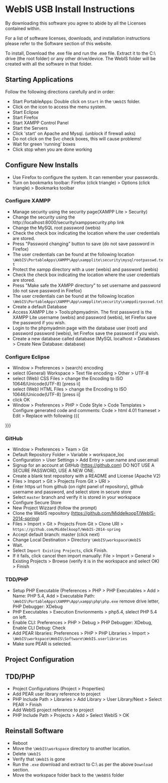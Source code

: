 # WebIS USB Install Instructions #
By downloading this software you agree to abide by all the Licenses contained within.

For a list of software licenses, downloads, and installation instructions please refer to the Software section of this website.

To install, Download the .exe file and run the .exe file. Extract it to the C:\ drive (the root folder) or any other drive/device. The WebIS folder will be created with all the software in that folder.

## Starting Applications ##
Follow the following directions carefully and in order:

 * Start PortableApps: Double click on `Start` in the `\WebIS` folder.
 * Click on the icon to access the menu system.
 * Start Eclipse
 * Start Firefox
 * Start XAMPP Control Panel
 * Start the Servers
  * Click 'start' on Apache and Mysql. (unblock if firewall asks)
  * Do not click on the Svc check boxes, this will cause problems!
  * Wait for green 'running' boxes
  * Click stop when you are done working

## Configure New Installs ##
 * Use Firefox to configure the system.  It can remember your passwords.
 * Turn on bookmarks toolbar: Firefox (click triangle) > Options (click triangle) > Bookmarks toolbar

### Configure XAMPP ###
 * Manage security using the security page(XAMPP Lite > Security)
  * Change the security using the http://localhost:8000/security/xamppsecurity.php link
  * Change the MySQL root password (webis)
  * Check the check box indicating the location where the user credentials are stored.
  * Press "Password changing" button to save (do not save password in Firefox)
  * The user credentials can be found at the following location 
   `\WebIS\PortableApps\XAMPP\App\xampplite\security\mysqlrootpasswd.txt`
  * Protect the xampp directory with a user (webis) and password (webis)
  * Check the check box indicating the location where the user credentials are stored.
  * Press "Make safe the XAMPP directory" to set username and password (do not save password in Firefox)
  * The user credentials can be found at the following location 
   `\WebIS\PortableApps\XAMPP\App\xampplite\security\xamppdirpasswd.txt`
 * Create a default Database
  * Access XAMPP Lite > Tools:phpmyadmin. The first password is the XAMPP Lite username (webis) and password (webis), let Firefox save the password if you wish.
  * Login to the phpmyadmin page with the database user (root) and password password (webis), let Firefox save the password if you wish.
  * Create a new database called database (MySQL localhost > Databases > Create New Database: database)

### Configure Eclipse ###
 * Window > Preferences > (search) encoding 
  * select (General) Workspace > Text file encoding > Other > UTF-8
  * select (Web) CSS Files > change the Encoding to ISO 10646/Unicode(UTF-8) [press ii]
  * select (Web) HTML Files > change the Encoding to ISO 10646/Unicode(UTF-8) [press ii]
  * click OK
 * Window > Preferences > PHP > Code Style > Code Templates > Configure generated code and comments: Code > html 4.01 frameset > Edit > Replace with following
{{{
<!DOCTYPE html>
<html>
<head>
<meta charset="${encoding}">
<title>Insert title here</title>
</head>
<body>
<?php
${cursor}
?>
</body>
</html>
}}}

### GitHub ###
 * Window > Preferences > Team > Git
  * Default Repository Folder > Variable > workspace_loc
  * Configuration > User Settings > Add Entry > user.name and user.email
 * Signup for an account at GitHub (https://github.com) DO NOT USE A SECURE PASSWORD, USE A NEW ONE.
 * Create a blank test repository with a README and License (Apache V2)
 * Files > Import > Git > Projects From Git > URI > 
  * Enter https url from github (on right panel of repository), github username and password, and select store in secure store 
  * Select `master` branch and verify it is stored in your workspace
  * Configure Secure Store
  * New Project Wizzard (follow the prompt)
 * Clone the WebIS repository (https://github.com/MiddelkoopT/WebIS-2014-spring)
  * Files > Import > Git > Projects From Git > Clone URI > `https://github.com/MiddelkoopT/WebIS-2014-spring`
  * Accept default branch: master (click next)
  * Change Local Destination > Directory `\WebIS\workspace\WebIS`
  * Wait.
  * Select `Import Existing Projects`, click Finish.
   * If it fails, click cancel then import manually: File > Import > General > Existing Projects > Browse (verify it is in the workspace and select OK) > Finish

### TDD/PHP ###
 * Setup PHP Executable (Preferences > PHP > PHP Executables > Add > Name: PHP 5.4, Add > Executable Path: `\WebIS\PortableApps\XAMPP\App\xampp\php\php.exe` remove drive letter, PHP Debugger: XDebug
  * PHP Executables > Execution Envrionments > php5.4, slelect PHP 5.4 on left.
 * Enable CLI: Preferences > PHP > Debug > PHP Debugger: XDebug, Enable CLI Debug: Check
 * Add PEAR libraries: Preferences > PHP > PHP Libraries > Import >  `\WebIS\workspace\WebIS\Software\WebIS.userlibraries`
  * Make sure PEAR is selected. 

## Project Configuration ##

## TDD/PHP
 * Project Configurations (Project > Properties)
  * Add PEAR user library reference to project 
   * PHP Include Path > Libraries > Add Library > User Library/Next > Select PEAR > Finish
  * Add WebIS project reference to project
   * PHP Include Path > Projects > Add > Select WebIS > OK

## Reinstall Software ##
 * Reboot
 * Move the `\WebIS\workspace` directory to another location.
 * Delete `\WebIS`
 * Verify that `\WebIS` is gone
 * Run the `.exe` download and extract to C:\ as per the above `Download` section.
 * Move the workspace folder back to the `\WebDSS` folder
